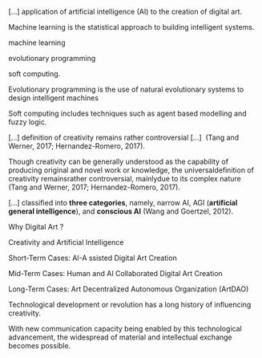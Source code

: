 [...] application of artificial intelligence (AI) to the creation of digital art.



Machine learning is the statistical approach to building intelligent systems.



machine learning



evolutionary programming



soft computing.



Evolutionary programming is the use of natural evolutionary systems to design intelligent machines



Soft computing includes techniques such as agent based modelling and fuzzy logic.



[...] definition of creativity remains rather controversial [...]  (Tang and Werner, 2017; Hernandez-Romero, 2017).

  

  

Though creativity can be generally understood as the capability of producing original and novel work or knowledge, the universaldefinition of creativity remainsrather controversial, mainlydue to its complex nature (Tang and Werner, 2017; Hernandez-Romero, 2017).



[...] classified into **three categories**, namely, narrow AI, AGI (**artificial general intelligence**), and **conscious AI** (Wang and Goertzel, 2012).



Why Digital Art ?



Creativity and Artificial Intelligence



Short-Term Cases: AI-A ssisted Digital Art Creation



Mid-Term Cases: Human and AI Collaborated Digital Art Creation



Long-Term Cases: Art Decentralized Autonomous Organization (ArtDAO)



Technological development or revolution has a long history of influencing creativity.



With new communication capacity being enabled by this technological advancement, the widespread of material and intellectual exchange becomes possible.




